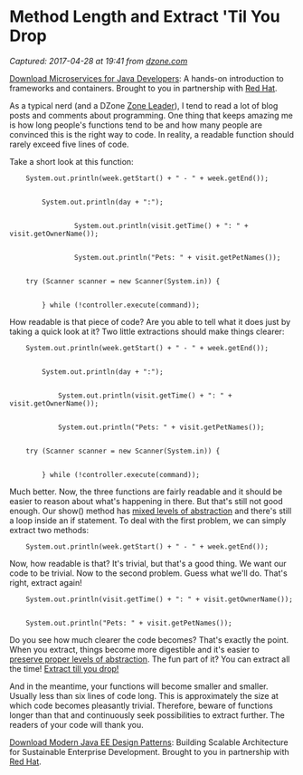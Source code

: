 # Method Length and Extract 'Til You Drop

_Captured: 2017-04-28 at 19:41 from [dzone.com](https://dzone.com/articles/method-length-and-extract-till-you-drop?edition=292940&utm_source=Daily%20Digest&utm_medium=email&utm_campaign=dd%202017-04-28)_

[Download Microservices for Java Developers](https://dzone.com/go?i=202129&u=https%3A%2F%2Fdzone.com%2Fasset%2Fdownload%2F157034): A hands-on introduction to frameworks and containers. Brought to you in partnership with [Red Hat](https://dzone.com/go?i=202129&u=https%3A%2F%2Fdzone.com%2Fasset%2Fdownload%2F157034).

As a typical nerd (and a DZone [Zone Leader](https://dzone.com/pages/zoneleader)), I tend to read a lot of blog posts and comments about programming. One thing that keeps amazing me is how long people's functions tend to be and how many people are convinced this is the right way to code. In reality, a readable function should rarely exceed five lines of code.

Take a short look at this function:
    
    
        System.out.println(week.getStart() + " - " + week.getEnd());
    
    
            System.out.println(day + ":");
    
    
                    System.out.println(visit.getTime() + ": " + visit.getOwnerName());
    
    
                    System.out.println("Pets: " + visit.getPetNames());
    
    
        try (Scanner scanner = new Scanner(System.in)) {
    
    
            } while (!controller.execute(command));

How readable is that piece of code? Are you able to tell what it does just by taking a quick look at it? Two little extractions should make things clearer:
    
    
        System.out.println(week.getStart() + " - " + week.getEnd());
    
    
            System.out.println(day + ":");
    
    
                System.out.println(visit.getTime() + ": " + visit.getOwnerName());
    
    
                System.out.println("Pets: " + visit.getPetNames());
    
    
        try (Scanner scanner = new Scanner(System.in)) {
    
    
            } while (!controller.execute(command));

Much better. Now, the three functions are fairly readable and it should be easier to reason about what's happening in there. But that's still not good enough. Our show() method has [mixed levels of abstraction](https://dzone.com/articles/slap-your-methods-and-dont-make-me-think) and there's still a loop inside an if statement. To deal with the first problem, we can simply extract two methods:
    
    
        System.out.println(week.getStart() + " - " + week.getEnd());

Now, how readable is that? It's trivial, but that's a good thing. We want our code to be trivial. Now to the second problem. Guess what we'll do. That's right, extract again!
    
    
        System.out.println(visit.getTime() + ": " + visit.getOwnerName());
    
    
        System.out.println("Pets: " + visit.getPetNames());

Do you see how much clearer the code becomes? That's exactly the point. When you extract, things become more digestible and it's easier to [preserve proper levels of abstraction](http://tidyjava.com/slap-your-methods-and-dont-make-me-think/). The fun part of it? You can extract all the time! [Extract till you drop!](https://sites.google.com/site/unclebobconsultingllc/one-thing-extract-till-you-drop)

And in the meantime, your functions will become smaller and smaller. Usually less than six lines of code long. This is approximately the size at which code becomes pleasantly trivial. Therefore, beware of functions longer than that and continuously seek possibilities to extract further. The readers of your code will thank you.

[Download Modern Java EE Design Patterns](https://dzone.com/go?i=202130&u=https%3A%2F%2Fdzone.com%2Fasset%2Fdownload%2F157035): Building Scalable Architecture for Sustainable Enterprise Development. Brought to you in partnership with [Red Hat](https://dzone.com/go?i=202130&u=https%3A%2F%2Fdzone.com%2Fasset%2Fdownload%2F157035).
